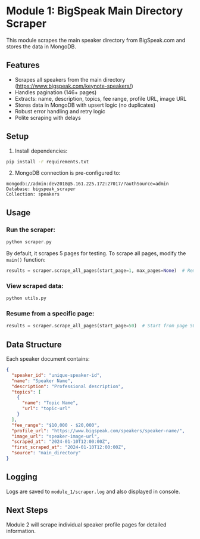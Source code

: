 # Module 1: BigSpeak Main Directory Scraper

This module scrapes the main speaker directory from BigSpeak.com and stores the data in MongoDB.

## Features

- Scrapes all speakers from the main directory (https://www.bigspeak.com/keynote-speakers/)
- Handles pagination (146+ pages)
- Extracts: name, description, topics, fee range, profile URL, image URL
- Stores data in MongoDB with upsert logic (no duplicates)
- Robust error handling and retry logic
- Polite scraping with delays

## Setup

1. Install dependencies:
```bash
pip install -r requirements.txt
```

2. MongoDB connection is pre-configured to:
```
mongodb://admin:dev2018@5.161.225.172:27017/?authSource=admin
Database: bigspeak_scraper
Collection: speakers
```

## Usage

### Run the scraper:
```bash
python scraper.py
```

By default, it scrapes 5 pages for testing. To scrape all pages, modify the `main()` function:
```python
results = scraper.scrape_all_pages(start_page=1, max_pages=None)  # Remove max_pages limit
```

### View scraped data:
```bash
python utils.py
```

### Resume from a specific page:
```python
results = scraper.scrape_all_pages(start_page=50)  # Start from page 50
```

## Data Structure

Each speaker document contains:
```json
{
  "speaker_id": "unique-speaker-id",
  "name": "Speaker Name",
  "description": "Professional description",
  "topics": [
    {
      "name": "Topic Name",
      "url": "topic-url"
    }
  ],
  "fee_range": "$10,000 - $20,000",
  "profile_url": "https://www.bigspeak.com/speakers/speaker-name/",
  "image_url": "speaker-image-url",
  "scraped_at": "2024-01-10T12:00:00Z",
  "first_scraped_at": "2024-01-10T12:00:00Z",
  "source": "main_directory"
}
```

## Logging

Logs are saved to `module_1/scraper.log` and also displayed in console.

## Next Steps

Module 2 will scrape individual speaker profile pages for detailed information.